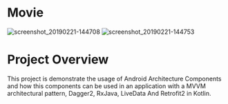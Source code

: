 # Movie
![screenshot_20190221-144708](https://user-images.githubusercontent.com/28901635/53171712-30df3800-35ec-11e9-93a7-9d264fce75cd.png)
![screenshot_20190221-144753](https://user-images.githubusercontent.com/28901635/53171874-98958300-35ec-11e9-8763-275624f3bccc.png)

# Project Overview
This project is demonstrate the usage of Android Architecture Components and how this components can be used in an application with a MVVM architectural pattern, Dagger2, RxJava, LiveData And Retrofit2 in Kotlin.

